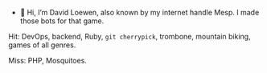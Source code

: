 - 👋 Hi, I’m David Loewen, also known by my internet handle Mesp. I made those bots for that game.

Hit: DevOps, backend, Ruby, `git cherrypick`, trombone, mountain biking, games of all genres.

Miss: PHP, Mosquitoes.

<!---
TheMesp/TheMesp is a ✨ special ✨ repository because its `README.md` (this file) appears on your GitHub profile.
You can click the Preview link to take a look at your changes.
--->
